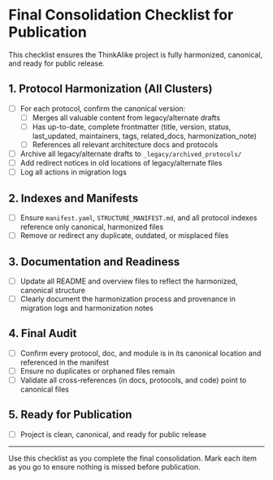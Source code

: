 # Final Consolidation Checklist for Publication

This checklist ensures the ThinkAlike project is fully harmonized, canonical, and ready for public release.

## 1. Protocol Harmonization (All Clusters)
- [ ] For each protocol, confirm the canonical version:
    - [ ] Merges all valuable content from legacy/alternate drafts
    - [ ] Has up-to-date, complete frontmatter (title, version, status, last_updated, maintainers, tags, related_docs, harmonization_note)
    - [ ] References all relevant architecture docs and protocols
- [ ] Archive all legacy/alternate drafts to `_legacy/archived_protocols/`
- [ ] Add redirect notices in old locations of legacy/alternate files
- [ ] Log all actions in migration logs

## 2. Indexes and Manifests
- [ ] Ensure `manifest.yaml`, `STRUCTURE_MANIFEST.md`, and all protocol indexes reference only canonical, harmonized files
- [ ] Remove or redirect any duplicate, outdated, or misplaced files

## 3. Documentation and Readiness
- [ ] Update all README and overview files to reflect the harmonized, canonical structure
- [ ] Clearly document the harmonization process and provenance in migration logs and harmonization notes

## 4. Final Audit
- [ ] Confirm every protocol, doc, and module is in its canonical location and referenced in the manifest
- [ ] Ensure no duplicates or orphaned files remain
- [ ] Validate all cross-references (in docs, protocols, and code) point to canonical files

## 5. Ready for Publication
- [ ] Project is clean, canonical, and ready for public release

---

Use this checklist as you complete the final consolidation. Mark each item as you go to ensure nothing is missed before publication.
